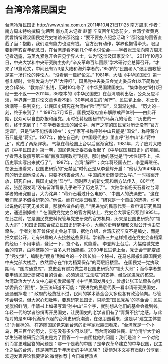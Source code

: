 # 台湾冷落民国史

台湾冷落民国史
http://www.sina.com.cn  2011年10月21日17:25  南方周末
作者： 南方周末特约撰稿 沈茜蓉 南方周末记者 赵蕾
辛亥百年纪念前夕，台湾学者黄克武曾悄悄建议国民党党史馆馆长邵铭煌：“要不要办点纪念活动？”邵铭煌的回答直截了当：抱歉，我们没有能力也没有钱。
官方没有动作，学界也懒得牵头。眼见要到辛亥百年纪念日，在台湾却看不到几个学术讨论会——学者张玉法向南方周末记者透露，马英九紧急开会召见学界人士，认为“这涉及国家安全”。
2011年10月3日，中央大学和中央研究院主办的“辛亥革命百年回顾”学术研讨会总算召开。“才来了18篇论文，中间还有2/3是大陆和海外学者的。”85岁的“民国老人”张朋园教授是第一场讨论的评论人，“没看到一篇好论文。”
1981年，大陆《中华民国史》第一卷出版时，曾引发岛内学界“大呼吁”，国民党中央委员会党史委员会(以下简称党史会)牵头、“教育部”出钱，历时10年修了《中华民国建国史》。
“集体修史”时代已经一去不返——2011年，36卷本的《中华民国史》在台湾顺利出版，公众反应平淡，学界连一篇讨论文章也看不到。30年间发生的“解严”、民进党上台、本土化浪潮等一系列变化，让民国史研究在台湾由“险”而“显”，又渐渐边缘。
“历史的一刻，终于来到了！”
1987年7月15日，国民党政府宣布解除戒严体制——由此开始，民众可以自由办报和组党。用时任蒋经国秘书的马英九的话说：“历史的一刻，终于来到了！”
在学者张玉法的回忆中，解严之前的国民党对历史没有“官方定调”，只是“决不能伤害领袖”：史学家写书称呼孙中山只能是“国父”，称呼蒋介石只能是“蒋公”。1977年，他在自己的《中国现代史》里直呼“孙中山”和“蒋中正”，就成了两条罪状。
气氛在蒋经国上台以后逐渐宽松，1981年，为了应对大陆的《中华民国史》第一卷，国民党党史委员会发起了《中华民国建国史》的项目。学者蒋永敬撰写第三编“南京国民政府”时期，那时他的感觉是“学术性谈不上，把历史事实写出来就行了”。
1987年，台湾“解严”；次年蒋经国去世，李登辉继任。在张玉法看来，民国史研究的“无禁区”时代正是从李登辉开启：“他认为1949年以前的历史跟他没关系，只要不伤害台湾人，中国的历史随便怎么写。”
一时档案开放，研究自由，民国史成为“显学”。同时西方的新史观和新方法传入。80年代起，张朋园发现“没有留洋背景几乎进不了历史系了”。
大陆学者杨天石看过台湾学者的研究题目，大为诧异：“蒋介石看过什么电影”、“中国人的洗澡史”。“这在我们就是不值得研究的。”他说。而在张朋园看来：“研究是一个自由的选择，你可以说他的研究无关宏旨，那就各做各的吧。”
“民进党的民意代表一看申请研究民国史，通通删掉啦！”
在国民党党史会的官方网站上，党史会大事记只写到1995年。
在此之前，它是国民党史料保管与党史研究的官方机构，历来是民国史研究的“领头大哥”：和国史馆联合成立民国史研究中心，大量的史料整理和文献公开也由它牵头。
学者刘维开曾任党史会总干事，据他介绍，台湾庆祝辛亥不是编史，而是把文献公开，让有兴趣的人去接触这些资料。学者陈三井这样描述在党史会查档案的经历：不用申请，登记一下，签个名，就能看。
李登辉上台后，大幅缩减党史会的预算，由鼎盛期的一百多人开始简编。2000年民进党上台，党史会干脆变成了“党史馆”，编制也“瘦身”到如今的一个馆长加一个秘书，在马总部搬出原国民党中央党部大楼后，依然留守在“作为档案保存”的两层旧楼里。
在国民党一党执政期间，“国库通党库”，党史会有财力做主导民国史研究的“领头大哥”；而今学者想要申请民国史研究项目的资金，必须通过“立法院”的支持，经受民进党的核查。
台湾政治大学人文中心最初发起编写《中华民国发展史》，曾想让张玉法牵头向科学委员会“要钱”，张玉法知道不可能：“民进党的民意代表一看申请研究民国史，通通删掉啦！”
政府的经费批不过，民间的学术基金会大多也各有政治倾向。尽管不会明说，但大家心知肚明，要想研究民国史，只能去“国民党系”的基金会；民进党旗帜鲜明，申请书上如果写着“孙中山”三个字，就别想从他们的基金会批到钱。
年轻一代的学者纷纷离开民国史，让民国史的老学者们有了“青黄不接”之感。与此相对的是80年代渐渐兴起的台湾史研究潮流，在张朋园看来，这是以“建立主体意识”为目标的。
在追随国民党来到台湾的史学家张朋园看来，“台湾就是一个小岛，两三百年的历史，实在没有多少可以谈”。而台湾的原住民、新竹清华大学的学生张耕维研究台湾史是为了回答一个一直困扰他的问题：我们是谁？
一个对他们而言更难回答的问题是：哪一个是我的中国？是辛亥革命建立的中华民国，民主化之后的台湾，还是拥有五千年历史的中华民族？
(夏倩对本文亦有贡献)
分享到: 欢迎发表评论我要评论
微博推荐 | 今日微博热点

